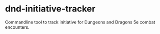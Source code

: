 # dnd-initiative-tracker
Commandline tool to track initiative for Dungeons and Dragons 5e combat encounters.
